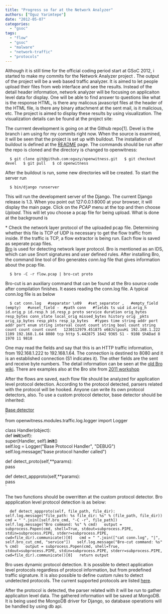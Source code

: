 ```yaml
---
title: "Progress so far at the Network Analyzer"
authors: ["Oguz Yarimtepe"]
date: "2012-05-07"
categories: 
  - "gsoc"
tags: 
  - "flow"
  - "gsoc"
  - "malware"
  - "network-traffic"
  - "protocols"
---
```


Although it is still time for the official coding period start at GSoC 2012, i started to make my commits for the Network Analyzer project . The output of the project will be a web based traffic analyzer. It is aimed to let people upload their files from web interface and see the results. Instead of the detail header information, network analyzer will be focusing on applicaiton level data for display. One will be able to find answer to questions like what is the response HTML, is there any malicous javascript files at the header of the HTML file, is there any binary attachment at the sent mail, is it malicious, etc. The project is aimed to display these results by using visualization. The visualization details can be found at the project site:  
  
The currrent development is going on at the Github repo\[1\]. Devel is the branch i am using for my commits right now. When the source is examined, it will be seen that the project is set up with buildout. The installation of buildout is defined at the [README](https://github.com/oguzy/openwitness/blob/devel/README) page. The commands should be run after the repo is cloned and the directory is changed to openwitness:  
  
`  
$ git clone git@github.com:oguzy/openwitness.git  
$ git checkout devel  
$ git pull  
$ cd openwitness  
`  
  
After the buildout is run, some new directories will be created. To start the server run  
  
`  
$ bin/django runserver  
`  
  
This will run the development server of the Django. The current Django release is 1.3. When you point out 127:0.0.1:8000 at your browser, it will display the main page. Click on the _PCAP_ menu at the top and then choose _Upload_. This will let you choose a pcap file for being upload. What is done at the background is  
  
\* Check the network layer protocol of the uploaded pcap file. Determining whether this file is TCP of UDP is necessary to get the flow traffic from inside. If the traffic is TCP, a flow extractor is being run. Each flow is saved as seperate pcap files.  
[Bro](http://bro-ids.org/) is used for detecting network layer protocol. Bro is mentioned as an IDS, which can use Snort signatures and user defined rules. After installing Bro, the command line tool of Bro generates _conn.log_ file that gives information about the pcap file.  
  
`  
$ bro -C -r flow.pcap | bro-cut proto  
`  
  
Bro-cut is an auxiliary command that can be found at the Bro source code after compilation finishes. It eases reading the conn.log file. A typical conn.log file is as below  
  
`  
$ cat conn.log  
#separator \x09  
#set_separator ,  
#empty_field (empty)  
#unset_field - 
#path conn  
#fields ts uid id.orig_h id.orig_p id.resp_h id.resp_p proto service duration orig_bytes resp_bytes conn_state local_orig missed_bytes history orig _pkts orig_ip_bytes resp_pkts resp_ip_bytes  
#types time string addr port addr port enum string interval count count string bool count string count count count count  
1230112979.451875 o68JslpuuHi 192.168.1.222 1109 192.168.1.64 8080 tcp http 5.442875 1642 9365 S1 - 9108 ShADad 8 1970 11 9818  
`  
  
One may read the fields and say that this is an HTTP traffic information, from 192.168.1.222 to 192.168.1.64. The connection is destined to 8080 and it is an established connection (S1 indicates it). The other fields are the sent and receive byte numbers. The detail information can be seen at the [old Bro wiki](http://www-old.bro-ids.org/wiki/index.php/Reference_Manual:_Analyzers_and_Events#Connection_summaries). There are examples also at the Bro site from [2011 workshop](http://bro-ids.org/bro-workshop-2011/solutions/logs/index.html)  
  
After the flows are saved, each flow file should be analyzed for application level protocol detection. According to the protocol detected, parsers related with the protocol will be hooked. Anyone can write its own protocol detectors, also. To use a custom protocol detector, base detector should be inherited:  
  
[Base detector](https://github.com/oguzy/openwitness/blob/devel/openwitness/modules/traffic/detector/base/handler.py)  
`  
from openwitness.modules.traffic.log.logger import Logger  
  
  
class Handler(object):  
def __init__(self):  
super(Handler, self).__init__()  
self.log = Logger("Base Protocol Handler", "DEBUG")  
self.log.message("base protocol handler called")  
  
def detect_proto(self,**params):  
pass  
  
def detect_appproto(self,**params):  
pass  
`  
  
The two functions should be owerritten at the custom protocol detector. Bro appplication level protocol detection is as below:  
  
`  
def detect_appproto(self, file_path, file_dir):  
self.log.message("file_path: %s file_dir: %s" % (file_path, file_dir))  
cmd = " ".join([self.bro_cmd, "-C -r", file_path])  
self.log.message("Bro command: %s" % cmd)  
output = subprocess.Popen(cmd, shell=True, stdout=subprocess.PIPE, stdin=subprocess.PIPE, stderr=subprocess.PIPE, cwd=file_dir).communicate()[0]  
cmd = " ".join(["cat conn.log", "|", self.bro_cut_cmd, "service"])  
self.log.message("Bro-cut command: %s" % cmd)  
output = subprocess.Popen(cmd, shell=True, stdout=subprocess.PIPE, stdin=subprocess.PIPE, stderr=subprocess.PIPE, cwd=file_dir).communicate()[0]  
return output  
`  
  
Bro uses dynamic protocol detection. It is possible to detect application level protocols regardless of protocol information, but from predefined traffic signature. It is also possible to define custom rules to detect undetected protocols. The current supported protocols are listed [here](http://www-old.bro-ids.org/wiki/index.php/DynamicProtocolDetection#Implementation_Status).  
  
After the protocol is detected, the parser related with it will be run to gather applicaiton level data. The gathered information will be saved at MongoDB. It is being used the MongoDB driver for Django, so database operations will be handled by using db api.
